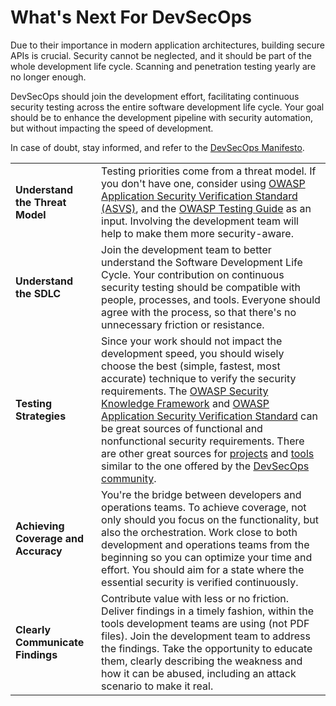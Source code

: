 What's Next For DevSecOps
=========================

Due to their importance in modern application architectures, building secure
APIs is crucial. Security cannot be neglected, and it should be part of the
whole development life cycle. Scanning and penetration testing yearly are no
longer enough.

DevSecOps should join the development effort, facilitating continuous security
testing across the entire software development life cycle. Your goal should be
to enhance the development pipeline with security automation, but without
impacting the speed of development.

In case of doubt, stay informed, and refer to the [DevSecOps Manifesto][1].

| | |
|-|-|
| **Understand the Threat Model** | Testing priorities come from a threat model. If you don't have one, consider using [OWASP Application Security Verification Standard (ASVS)][2], and the [OWASP Testing Guide][3] as an input. Involving the development team will help to make them more security-aware. |
| **Understand the SDLC** | Join the development team to better understand the Software Development Life Cycle. Your contribution on continuous security testing should be compatible with people, processes, and tools. Everyone should agree with the process, so that there's no unnecessary friction or resistance. |
| **Testing Strategies** | Since your work should not impact the development speed, you should wisely choose the best (simple, fastest, most accurate) technique to verify the security requirements. The [OWASP Security Knowledge Framework][4] and [OWASP Application Security Verification Standard][2] can be great sources of functional and nonfunctional security requirements. There are other great sources for [projects][5] and [tools][6] similar to the one offered by the [DevSecOps community][7]. |
| **Achieving Coverage and Accuracy** | You're the bridge between developers and operations teams. To achieve coverage, not only should you focus on the functionality, but also the orchestration. Work close to both development and operations teams from the beginning so you can optimize your time and effort. You should aim for a state where the essential security is verified continuously. |
| **Clearly Communicate Findings** | Contribute value with less or no friction. Deliver findings in a timely fashion, within the tools development teams are using (not PDF files). Join the development team to address the findings. Take the opportunity to educate them, clearly describing the weakness and how it can be abused, including an attack scenario to make it real. |

[1]: https://www.devsecops.org/
[2]: https://owasp.org/www-project-application-security-verification-standard/
[3]: https://owasp.org/www-project-web-security-testing-guide/
[4]: https://owasp.org/www-project-security-knowledge-framework/
[5]: http://devsecops.github.io/
[6]: https://github.com/devsecops/awesome-devsecops
[7]: http://devsecops.org
